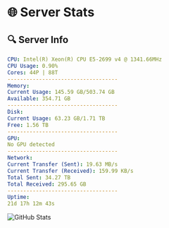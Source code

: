 # 🌐 Server Stats
## 🔍 Server Info
```yaml
CPU: Intel(R) Xeon(R) CPU E5-2699 v4 @ 1341.66MHz
CPU Usage: 0.90%
Cores: 44P | 88T
-----------------------------------
Memory:
Current Usage: 145.59 GB/503.74 GB
Available: 354.71 GB
-----------------------------------
Disk:
Current Usage: 63.23 GB/1.71 TB
Free: 1.56 TB
-----------------------------------
GPU:
No GPU detected
-----------------------------------
Network:
Current Transfer (Sent): 19.63 MB/s
Current Transfer (Received): 159.99 KB/s
Total Sent: 34.27 TB
Total Received: 295.65 GB
-----------------------------------
Uptime:
21d 17h 12m 43s
```
![GitHub Stats](https://img.shields.io/badge/Updated-2025-03-29_14:35:32-blue)